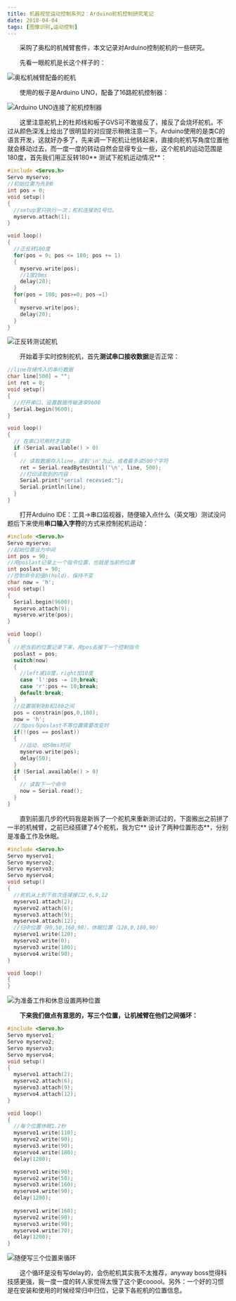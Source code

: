 ```yaml
---
title: 机器视觉运动控制系列2：Arduino舵机控制研究笔记
date: 2018-04-04
tags: [图像识别,运动控制]
---
```


&emsp;&emsp;采购了奥松的机械臂套件，本文记录对Arduino控制舵机的一些研究。
<!--more-->

&emsp;&emsp;先看一眼舵机是长这个样子的：

![](/static/机器视觉运动控制系列2：Arduino舵机控制研究笔记/舵机.jpg "奥松机械臂配备的舵机")

&emsp;&emsp;使用的板子是Arduino UNO，配备了16路舵机控制器：

![](/static/机器视觉运动控制系列2：Arduino舵机控制研究笔记/Arduino连接舵机控制器.jpg "Arduino UNO连接了舵机控制器")

&emsp;&emsp;这里注意舵机上的杜邦线和板子GVS可不敢接反了，接反了会烧坏舵机，不过从颜色深浅上给出了很明显的对应提示稍微注意一下。Arduino使用的是类C的语言开发，这就好办多了，先来调一下舵机让他转起来，直接向舵机写角度位置他就会移动过去，而一度一度的转动自然会显得专业一些，这个舵机的运动范围是180度，首先我们用正反转180**
测试下舵机运动情况**：

```c
#include <Servo.h> 
Servo myservo;  
//初始位置为先到0
int pos = 0;     
void setup() 
{
  //setup里只执行一次；舵机连接到1号位。
  myservo.attach(1);  
} 

void loop() 
{
  //正反转180度
  for(pos = 0; pos <= 180; pos += 1) 
  {                                  
    myservo.write(pos);     
    //1度20ms              
    delay(20);
  }
  for(pos = 180; pos>=0; pos-=1)   
  {                                
    myservo.write(pos);              
    delay(20);                  
  } 
} 
```

![](/static/机器视觉运动控制系列2：Arduino舵机控制研究笔记/servotest.gif "正反转测试舵机")

&emsp;&emsp;开始着手实时控制舵机，首先**测试串口接收数据**是否正常：

```c
//line存储传入的串行数据
char line[500] = "";  
int ret = 0;
void setup() 
{
  //打开串口，设置数据传输速率9600
  Serial.begin(9600);     
}

void loop() 
{
  // 在串口可用时才读取
  if (Serial.available() > 0) 
  {    
    // 读取数据存入line，读到'\n'为止，或者最多读500个字符
    ret = Serial.readBytesUntil('\n', line, 500);
    //打印读取到的内容：
    Serial.print("serial recevied:");
    Serial.println(line);   
  }
}
```

&emsp;&emsp;打开Arduino IDE：工具-&gt;串口监视器，随便输入点什么（英文哦）测试没问题后下来使用**串口输入字符**的方式来控制舵机运动：

```c
#include <Servo.h> 
Servo myservo;
//起始位置设为中间
int pos = 90;   
//用poslast记录上一个指令位置，也就是当前的位置
int poslast = 90;
//控制命令初值h(hold)，保持不变
char now = 'h';   
void setup() 
{
  Serial.begin(9600);  
  myservo.attach(9);
  myservo.write(pos);
}

void loop() 
{
  //把当前的位置记录下来，用pos去接下一个控制指令
  poslast = pos;
  switch(now)
  {
    //left减10度，right加10度
    case 'l':pos -= 10;break;
    case 'r':pos += 10;break;
    default:break;
  }
  //位置限制到0和180之间
  pos = constrain(pos,0,180);
  now = 'h';
  //当pos与poslast不等位置需要改变时
  if(!(pos == poslast))
  {
    //运动，给50ms时间
    myservo.write(pos);
    delay(50);
  }
  if (Serial.available() > 0) 
  {
    // 读取下一个命令
    now = Serial.read();
  }
}
```

&emsp;&emsp;直到前面几步的代码我是新拆了一个舵机来重新测试过的，下面搬出之前拼了一半的机械臂，之前已经搭建了4个舵机，我为它**
设计了两种位置形态**，分别是准备工作及休眠。

```c
#include <Servo.h> 
Servo myservo1;  
Servo myservo2;
Servo myservo3;  
Servo myservo4;
void setup() 
{
  //舵机从上到下依次连接接口2,6,9,12
  myservo1.attach(2); 
  myservo2.attach(6); 
  myservo3.attach(9); 
  myservo4.attach(12); 
  //归中位置（90,50,160,90），休眠位置（120,0,180,90）
  myservo1.write(120);   
  myservo2.write(0);
  myservo3.write(180);   
  myservo4.write(90); 
} 

void loop() 
{ 
} 
```

![](/static/机器视觉运动控制系列2：Arduino舵机控制研究笔记/准备和休息设置两种位置.jpg "为准备工作和休息设置两种位置")

&emsp;&emsp;**下来我们做点有意思的，写三个位置，让机械臂在他们之间循环：**

```c
#include <Servo.h> 
Servo myservo1;  
Servo myservo2;
Servo myservo3;  
Servo myservo4;
void setup() 
{ 
  myservo1.attach(2); 
  myservo2.attach(6); 
  myservo3.attach(9); 
  myservo4.attach(12); 
} 

void loop() 
{ 
  //每个位置休眠1.2秒
  myservo1.write(110);   
  myservo2.write(90);
  myservo3.write(90);   
  myservo4.write(180); 
  delay(1200);

  myservo1.write(90);   
  myservo2.write(50);
  myservo3.write(160);   
  myservo4.write(90); 
  delay(1200);
  
  myservo1.write(160);   
  myservo2.write(90);
  myservo3.write(90);   
  myservo4.write(70); 
  delay(1200);
} 
```

![](/static/机器视觉运动控制系列2：Arduino舵机控制研究笔记/3posmove.gif "随便写三个位置来循环")

&emsp;&emsp;这个循环是没有写delay的，会伤舵机其实我不太推荐，anyway
boss觉得科技感更强，我一度一度的转人家觉得太慢了这个更cooool。另外：一个好的习惯是在安装和使用的时候经常归中归位，记录下各舵机的位置信息。
